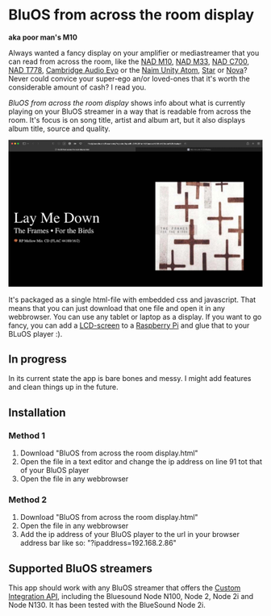 # BluOS from across the room display
**aka poor man's M10**

Always wanted a fancy display on your amplifier or mediastreamer that you can read from across the room, like the [NAD M10](https://nadelectronics.com/product/m10-v2/), [NAD M33](https://nadelectronics.com/product/m33-bluos-streaming-dac-amplifier/), [NAD C700](https://nadelectronics.com/product/c-700/), [NAD T778](https://nadelectronics.com/product/t778-surround-amplifier/), [Cambridge Audio Evo](https://www.cambridgeaudio.com/row/en/products/evo/evo-150) or the [Naim Unity Atom](https://www.naimaudio.com/product/uniti-atom), [Star](https://www.naimaudio.com/product/uniti-star) or [Nova](https://www.naimaudio.com/product/uniti-nova)? Never could convice your super-ego an/or loved-ones that it's worth the considerable amount of cash? I read you.

*BluOS from across the room display* shows info about what is currently playing on your BluOS streamer in a way that is readable from across the room. It's focus is on song title, artist and album art, but it also displays album title, source and quality.

![screenshot of BluOS from across the room display in a browser](https://github.com/buzink/BluOS-from-across-the-room-display/blob/master/Screenshot-browser.jpg?raw=true)

It's packaged as a single html-file with embedded css and javascript. That means that you can just download that one file and open it in any webbrowser. You can use any tablet or laptop as a display. If you want to go fancy, you can add a [LCD-screen](https://www.raspberrypi.com/products/raspberry-pi-touch-display/) to a [Raspberry Pi](https://www.raspberrypi.com) and glue that to your BLuOS player :).

## In progress
In its current state the app is bare bones and messy. I might add features and clean things up in the future.

## Installation
### Method 1
1. Download "BluOS from across the room display.html"
1. Open the file in a text editor and change the ip address on line 91 tot that of your BluOS player
1. Open the file in any webbrowser

### Method 2
1. Download "BluOS from across the room display.html"
1. Open the file in any webbrowser
1. Add the ip address of your BluOS player to the url in your browser address bar like so: "?ipaddress=192.168.2.86"

## Supported BluOS streamers
This app should work with any BluOS streamer that offers the [Custom Integration API](https://bluos.net/wp-content/uploads/2021/03/Custom-Integration-API-v1.0_March-2021.pdf), including the Bluesound Node N100, Node 2, Node 2i and Node N130. It has been tested with the BlueSound Node 2i.
